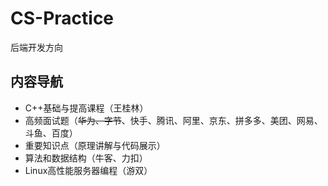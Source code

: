 # CS-Practice
后端开发方向
## 内容导航
* C++基础与提高课程（王桂林）
* 高频面试题（~~华为、字节~~、快手、腾讯、阿里、京东、拼多多、美团、网易、斗鱼、百度）
* 重要知识点（原理讲解与代码展示）
* 算法和数据结构（牛客、力扣）
* Linux高性能服务器编程（游双）
